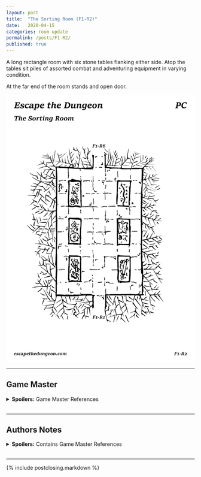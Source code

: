 ```yaml
---
layout: post
title:  "The Sorting Room (F1-R2)"
date:   2020-04-15
categories: room update
permalink: /posts/F1-R2/
published: true
---
```


A long rectangle room with six stone tables flanking either side. Atop the tables sit piles of assorted combat and adventuring equipment in varying condition.

At the far end of the room stands and open door.

![The Sorting Room (F1R2)](/assets/maps/rooms/escapethedungeon-f1-r2-pc.png)

---

## Game Master

<details><summary><b>Spoilers:</b> Game Master References</summary>
&nbsp;

![The Sorting Room (F1R2)](/assets/maps/rooms/escapethedungeon-f1-r2-gm.png)

# Focus Points

**Sorting Tables (F1-R2-FP01)**

Six stone tables piled with equipment, it appears to be loosely sorted into categories. These tables can be searched with an easy inspection check to find salvageable items. Adventurers will be able to find four items.

Use the random table below or your own.

**(S) Hidden Stash (F1-R2-FP02)**

Near the north east corner of the room is a hidden stash, denoted with the "S". An easy inspection check of the room will reveal stone dust on the floor below the stash. An additional easy inspection check will reveal a stone tile in the wall appears to be loose.

The stone tile can be removed with an easy strength check. Inside the hidden stash is a **Jeweled Golden Dagger** and 30 Gold pieces.

**Exits (F1-R2-FP03)**

A door stands open at the northern end of the room.

# Items

**Jeweled Golden Dagger (F1-R2-ITM01)**

A curved gold patina dagger incrusted with Ruby gemstones on the hilt and pommel.

# Random Table

| Roll | Item | Description |
| :---: | :--- | :--- |
| 1 | Loose Teeth | A handful of loose teeth. |
| 2 | Empty Bottle | An empty bottle. |
| 3 | Edible Ration | A day of rations for one person. |
| 4 | Alien Pendant | A pendant of white stone engraved with an alien symbol. |
| 5 | Plain Clothes | A set of clothes. |
| 6 | Fancy Hat | A fancy hat adorned with a peacock feather.  |
| 7 | Unburnt Torch | A unlit torch. |
| 8 | Leather Armor | A set of leather armor. |
| 9 | Rusted Dagger | A dagger with a rusted blade. |
| 10 | Broadsword | A worn Broadsword stained with dried blood. |
| 11 | Spear | A spear with a red ribbon on the pommel. |
| 12 | Wooden Shield | A battered circular wooden shield. |
| 13 | Bow and Quiver of Arrows | A short bow and quiver of 20 arrows. |
| 14 | Blank Sheet of Paper and Charcoal | A large piece of blank paper and a small peice of charcoal. |
| 15 | Crowbar | A metal crowbar. |
| 16 | Scroll of Telekinesis | An old scroll of Telekinesis.  |
| 17 | Blank Spell Book | A cheap spell book, unused. |
| 18 | Crossbow and Quiver of Bolts | A crossbow and quiver of 20 bolts. |
| 19 | Standard Healing Potion | A standard healing potion. |
| 20 | Immaculate Steel Breastplate | A steel breastplate covered in rust and grime, hiding its perfect condition. |

</details>
&nbsp;

---

## Authors Notes

<details><summary><b>Spoilers:</b> Contains Game Master References</summary>
&nbsp;

The adventurers probably need some starting equipment, if they find this room they will gen an opportunity to get some.

Most of the items in the table were thought up by me, when I couldn't think of anything else I got some items by rolling some random trinkets on [Donjon](https://donjon.bin.sh/5e/random/#type=trinket).

</details>
&nbsp;

---

{% include postclosing.markdown %}
